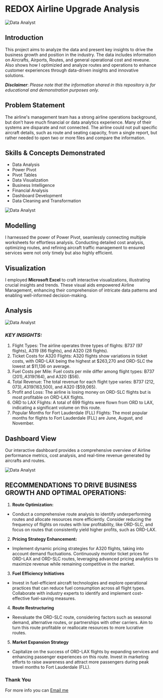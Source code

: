 # REDOX Airline Upgrade Analysis
![Data Analyst](https://github.com/princeadeakanni/Excel_Project/blob/main/Redox%20Airline.PNG)

## Introduction
This project aims to analyze the data and present key insights to drive the business growth and position in the industry. The data includes information on Aircrafts, Airports, Routes, and general operational cost and reveune. Also shows how I optimizied and analyze routes and operations to enhance customer experiences through data-driven insights and innovative solutions.

**_Disclaimer_**: _Please note that the information shared in this repository is for educational and demonstration purposes only._

## Problem Statement
The airline's management team has a strong airline operations background, but don’t have much financial or data analytics experience. Many of their systems are disparate and not connected. The airline could not pull specific aircraft details, such as route and seating capacity, from a single report, but rather needed to open two or more files and compare the information.

## Skills & Concepts Demonstrated
- Data Analysis
- Power Pivot
- Pivot Tables
- Data Visualization
- Business Intelligence
- Financial Analysis
- Dashboard Development
- Data Cleaning and Transformation

![Data Analyst](https://github.com/princeadeakanni/Excel_Project/blob/main/To%20FLL.PNG)

## Modelling
I harnessed the power of Power Pivot, seamlessly connecting multiple worksheets for effortless analysis. Conducting detailed cost analysis, optimizing routes, and refining aircraft traffic management to ensured services were not only timely but also highly efficient.

## Visualization

I employed **Microsoft Excel** to craft interactive visualizations, illustrating crucial insights and trends. These visual aids empowered Airline Management, enhancing their comprehension of intricate data patterns and enabling well-informed decision-making.

## Analysis

![Data Analyst](https://github.com/princeadeakanni/Excel_Project/blob/main/fuel%20cost%20per%20mile.PNG)

### *KEY INSIGHTS:*
1.	Flight Types: The airline operates three types of flights: B737 (97 flights), A319 (86 flights), and A320 (28 flights).
2.	Ticket Costs for A320 Flights: A320 flights show variations in ticket costs, with ORD-LAX being the highest at $263,270 and ORD-SLC the lowest at $11,136 on average.
3.	Fuel Costs per Mile: Fuel costs per mile differ among flight types: B737 ($201), A319 ($164), and A320 ($56).
4.	Total Revenue: The total revenue for each flight type varies: B737 ($212,073), A319 ($163,500), and A320 ($59,065).
5.	Profit and Loss: The airline is losing money on ORD-SLC flights but is most profitable on ORD-LAX flights.
6.	ORD to LAX Flights: A total of 699 flights were flown from ORD to LAX, indicating a significant volume on this route.
7.	Popular Months for Fort Lauderdale (FLL) Flights: The most popular months for flights to Fort Lauderdale (FLL) are June, August, and November.


## Dashboard View
Our interactive dashboard provides a comprehensive overview of Airline performance metrics, cost analysis, and real-time revenue generated by aircrafts and routes.

![Data Analyst](https://github.com/princeadeakanni/Excel_Project/blob/main/Main%20Dashboard.PNG)


## RECOMMENDATIONS TO DRIVE BUSINESS GROWTH AND OPTIMAL OPERATIONS:

1. **Route Optimization:**
  - Conduct a comprehensive route analysis to identify underperforming routes and allocate resources more efficiently. Consider reducing the frequency of flights on routes with low profitability, like ORD-SLC, and focus on routes that consistently yield higher profits, such as ORD-LAX.

 2. **Pricing Strategy Enhancement:**
  - Implement dynamic pricing strategies for A320 flights, taking into account demand fluctuations. Continuously monitor ticket prices for ORD-LAX and ORD-SLC routes, leveraging advanced pricing analytics to maximize revenue while remaining competitive in the market.

3. **Fuel Efficiency Initiatives**
  - Invest in fuel-efficient aircraft technologies and explore operational practices that can reduce fuel consumption across all flight types. Collaborate with industry experts to identify and implement cost-effective fuel-saving measures.

4. **Route Restructuring**
  - Reevaluate the ORD-SLC route, considering factors such as seasonal demand, alternative routes, or partnerships with other carriers. Aim to turn this route profitable or reallocate resources to more lucrative routes.

5. **Market Expansion Strategy**
  - Capitalize on the success of ORD-LAX flights by expanding services and enhancing passenger experiences on this route. Invest in marketing efforts to raise awareness and attract more passengers during peak travel months to Fort Lauderdale (FLL).


### Thank You 
For more info you can [Email me](pnwankwo2001@gmail.com)



